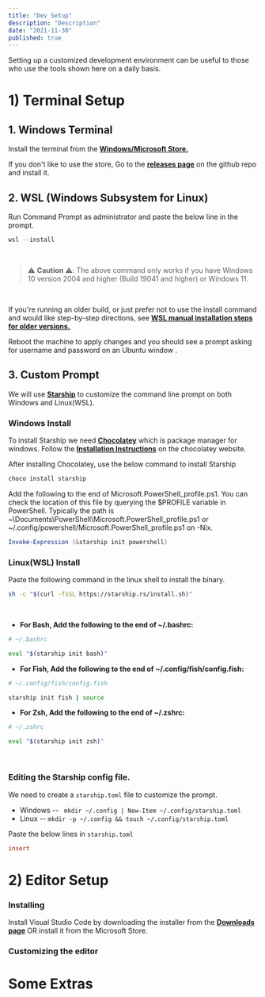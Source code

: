 ```yaml
---
title: "Dev Setup"
description: "Description"
date: "2021-11-30"
published: true
---
```


Setting up a customized development environment can be useful to those who use the tools shown here on a daily basis. 

# 1) Terminal Setup

## 1. Windows Terminal

Install the terminal from the [**Windows/Microsoft Store.**](https://www.microsoft.com/store/productId/9N0DX20HK701) 

If you don't like to use the store, Go to the [**releases page**](https://github.com/microsoft/terminal/releases/latest) on the github repo and install it.

## 2. WSL (Windows Subsystem for Linux)

Run Command Prompt as administrator and paste the below line in the prompt.
```ps1
wsl --install
```
<br />

> ⚠️ **Caution** ⚠️: The above command only works if you have Windows 10 version 2004 and higher (Build 19041 and higher) or Windows 11.

<br />

If you're running an older build, or just prefer not to use the install command and would like step-by-step directions, see [**WSL manual installation steps for older versions.**](https://docs.microsoft.com/en-us/windows/wsl/install-manual)

Reboot the machine to apply changes and you should see a prompt asking for username and password on an Ubuntu window .

## 3. Custom Prompt

We will use [**Starship**](https://starship.rs/) to customize the command line prompt on both Windows and Linux(WSL).

### Windows Install
To install Starship we need [**Chocolatey**](https://chocolatey.org/) which is package manager for windows. Follow the [**Installation Instructions**](https://chocolatey.org/install) on the chocolatey website.

After installing Chocolatey, use the below command to install Starship 
```sh
choco install starship
```

Add the following to the end of Microsoft.PowerShell_profile.ps1. You can check the location of this file by querying the $PROFILE variable in PowerShell. Typically the path is ~\Documents\PowerShell\Microsoft.PowerShell_profile.ps1 or ~/.config/powershell/Microsoft.PowerShell_profile.ps1 on -Nix.

```ps1
Invoke-Expression (&starship init powershell)
```

### Linux(WSL) Install

Paste the following command in the linux shell to install the binary.

```sh
sh -c "$(curl -fsSL https://starship.rs/install.sh)"
```
<br />

- **For Bash, Add the following to the end of ~/.bashrc:**
```sh
# ~/.bashrc

eval "$(starship init bash)"
```
    
- **For Fish, Add the following to the end of ~/.config/fish/config.fish:**
```sh
# ~/.config/fish/config.fish

starship init fish | source
```

- **For Zsh, Add the following to the end of ~/.zshrc:**
```sh
# ~/.zshrc

eval "$(starship init zsh)"
```
<br />

### Editing the Starship config file.

We need to create a `starship.toml` file to customize the prompt.

- Windows -- ` mkdir ~/.config | New-Item ~/.config/starship.toml`
- Linux -- `mkdir -p ~/.config && touch ~/.config/starship.toml`

Paste the below lines in `starship.toml` 
```toml
insert
```

# 2) Editor Setup

### Installing

Install Visual Studio Code by downloading the installer from the [**Downloads page**](https://code.visualstudio.com/download) OR install it from the Microsoft Store.

### Customizing the editor

# Some Extras